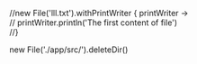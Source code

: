 //new File('lll.txt').withPrintWriter { printWriter ->  
//     printWriter.println('The first content of file')  
//}

new File('./app/src/').deleteDir()
